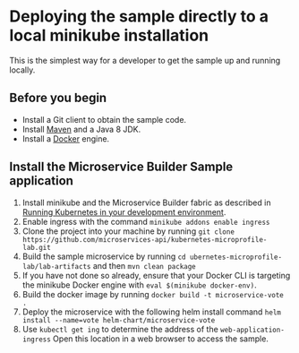 # Deploying the sample directly to a local minikube installation

This is the simplest way for a developer to get the sample up and running locally.

## Before you begin

* Install a Git client to obtain the sample code.
* Install [Maven](https://maven.apache.org/download.cgi) and a Java 8 JDK.
* Install a [Docker](https://docs.docker.com/engine/installation/) engine.

## Install the Microservice Builder Sample application

1. Install minikube and the Microservice Builder fabric as described in [Running Kubernetes in your development environment](https://www.ibm.com/support/knowledgecenter/SS5PWC/setup.html).
1. Enable ingress with the command `minikube addons enable ingress`
1. Clone the project into your machine by running `git clone https://github.com/microservices-api/kubernetes-microprofile-lab.git`
1. Build the sample microservice by running `cd ubernetes-microprofile-lab/lab-artifacts` and then  `mvn clean package`
1. If you have not done so already, ensure that your Docker CLI is targeting the minikube Docker engine with `eval $(minikube docker-env)`.
1. Build the docker image by running `docker build -t microservice-vote .`
1. Deploy the microservice with the following helm install command `helm install --name=vote helm-chart/microservice-vote`
1. Use `kubectl get ing` to determine the address of the `web-application-ingress`  Open this location in a web browser to access the sample. 
